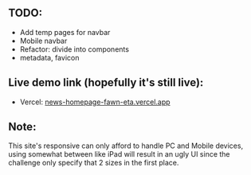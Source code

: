 ## TODO:

- Add temp pages for navbar
- Mobile navbar
- Refactor: divide into components
- metadata, favicon

## Live demo link (hopefully it's still live):

- Vercel: [news-homepage-fawn-eta.vercel.app](news-homepage-fawn-eta.vercel.app)

## Note:

This site's responsive can only afford to handle PC and Mobile devices, using somewhat between like iPad will result in an ugly UI since the challenge only specify that 2 sizes in the first place.
